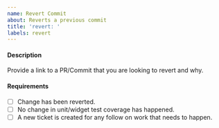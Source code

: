 ```yaml
---
name: Revert Commit
about: Reverts a previous commit
title: 'revert: '
labels: revert
---
```


#### Description

Provide a link to a PR/Commit that you are looking to revert and why.

#### Requirements

- [ ] Change has been reverted.
- [ ] No change in unit/widget test coverage has happened.
- [ ] A new ticket is created for any follow on work that needs to happen.

